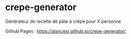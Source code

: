 # crepe-generator
Générateur de recette de pâte à crêpe pour X personne

Github Pages : https://alancesi.github.io/crepe-generator/
